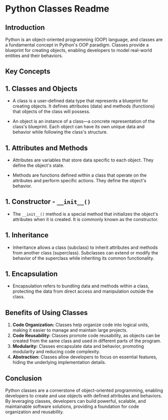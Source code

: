 # Python Classes Readme

## Introduction

Python is an object-oriented programming (OOP) language, and classes are a fundamental concept in Python's OOP paradigm. Classes provide a blueprint for creating objects, enabling developers to model real-world entities and their behaviors.

## Key Concepts

## 1. Classes and Objects

+ A class is a user-defined data type that represents a blueprint for creating objects. It defines attributes (data) and methods (functions) that objects of the class will possess.
* An object is an instance of a class—a concrete representation of the class's blueprint. Each object can have its own unique data and behavior while following the class's structure.

## 1. Attributes and Methods
+ Attributes are variables that store data specific to each object. They define the object's state.
* Methods are functions defined within a class that operate on the attributes and perform specific actions. They define the object's behavior.

## 1. Constructor - `__init__()`
+ The `__init__()` method is a special method that initializes the object's attributes when it is created. It is commonly known as the constructor.

## 1. Inheritance
+ Inheritance allows a class (subclass) to inherit attributes and methods from another class (superclass). Subclasses can extend or modify the behavior of the superclass while inheriting its common functionality.

## 1. Encapsulation
+ Encapsulation refers to bundling data and methods within a class, protecting the data from direct access and manipulation outside the class.

## Benefits of Using Classes

1. **Code Organization:** Classes help organize code into logical units, making it easier to manage and maintain large projects.
1. **Code Reusability:** Classes promote code reusability, as objects can be created from the same class and used in different parts of the program.
1. **Modularity:** Classes encapsulate data and behavior, promoting modularity and reducing code complexity.
1. **Abstraction:** Classes allow developers to focus on essential features, hiding the underlying implementation details.

## Conclusion

Python classes are a cornerstone of object-oriented programming, enabling developers to create and use objects with defined attributes and behaviors. By leveraging classes, developers can build powerful, scalable, and maintainable software solutions, providing a foundation for code organization and reusability.